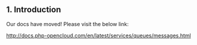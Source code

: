 ## 1. Introduction

Our docs have moved! Please visit the below link:

http://docs.php-opencloud.com/en/latest/services/queues/messages.html
